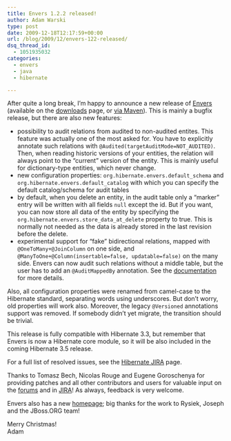 ```yaml
---
title: Envers 1.2.2 released!
author: Adam Warski
type: post
date: 2009-12-18T12:17:59+00:00
url: /blog/2009/12/envers-122-released/
dsq_thread_id:
  - 1051935032
categories:
  - envers
  - java
  - hibernate

---
```

After quite a long break, I&#8217;m happy to announce a new release of [Envers][1] (available on the [downloads][2] page, or [via Maven][3]). This is mainly a bugfix release, but there are also new features:

  * possibility to audit relations from audited to non-audited entites. This feature was actually one of the most asked for. You have to explicitly annotate such relations with `@Audited(targetAuditMode=NOT_AUDITED)`. Then, when reading historic versions of your entities, the relation will always point to the &#8220;current&#8221; version of the entity. This is mainly useful for dictionary-type entities, which never change.
  * new configuration properties: `org.hibernate.envers.default_schema` and `org.hibernate.envers.default_catalog` with which you can specify the default catalog/schema for audit tables
  * by default, when you delete an entity, in the audit table only a &#8220;marker&#8221; entry will be written with all fields `null` except the id. But if you want, you can now store all data of the entity by specifying the `org.hibernate.envers.store_data_at_delete` property to true. This is normally not needed as the data is already stored in the last revision before the delete.
  * experimental support for &#8220;fake&#8221; bidirectional relations, mapped with `@OneToMany+@JoinColumn` on one side, and `@ManyToOne+@Column(insertable=false, updatable=false)` on the many side. Envers can now audit such relations without a middle table, but the user has to add an `@AuditMappedBy` annotation. See the [documentation][4] for more details.

Also, all configuration properties were renamed from camel-case to the Hibernate standard, separating words using underscores. But don&#8217;t worry, old properties will work also. Moreover, the legacy `@Versioned` annotations support was removed. If somebody didn&#8217;t yet migrate, the transition should be trivial.

This release is fully compatible with Hibernate 3.3, but remember that Envers is now a Hibernate core module, so it will be also included in the coming Hibernate 3.5 release.

For a full list of resolved issues, see the [Hibernate JIRA][5] page.

Thanks to Tomasz Bech, Nicolas Rouge and Eugene Goroschenya for providing patches and all other contributors and users for valuable input on the [forums][6] and in [JIRA][7]! As always, feedback is very welcome.

Envers also has a new [homepage][1]; big thanks for the work to Rysiek, Joseph and the JBoss.ORG team!

Merry Christmas!  
Adam

 [1]: http://www.jboss.org/envers/
 [2]: http://www.jboss.org/envers/downloads
 [3]: https://community.jboss.org/wiki/EnversFAQ
 [4]: http://www.jboss.org/files/envers/docs/index.html
 [5]: http://opensource.atlassian.com/projects/hibernate/secure/IssueNavigator.jspa?reset=true&jqlQuery=project+%3D+HHH+AND+component+%3D+envers+AND+status+in+%28Resolved%2C+Closed%29+AND+resolved+%3E%3D+2009-06-06+AND+resolved+%3C%3D+2009-12-18
 [6]: http://community.jboss.org/en/envers?view=discussions
 [7]: http://opensource.atlassian.com/projects/hibernate/browse/HHH

